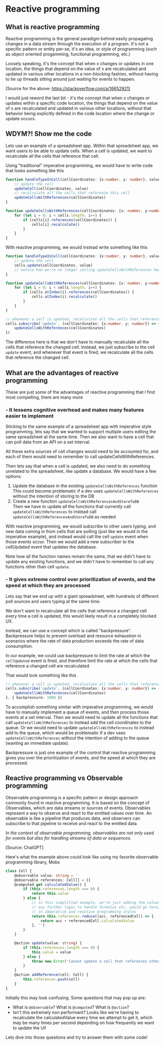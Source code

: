 # Reactive programming

## What is reactive programming

Reactive programming is the general paradigm behind easily propagating changes in a data stream through the execution of a program. It's not a specific pattern or entity per-se, it's an idea, or style of programming (such as object oriented progamming, functional programming, etc.)

Loosely speaking, it's the concept that when x changes or updates in one location, the things that depend on the value of x are recalculated and updated in various other locations in a non-blocking fashion, without having to tie up threads sitting around just waiting for events to happen.

[Source for the above: https://stackoverflow.com/a/16652921]

I would just reword the last bit - it's the concept that when x changes or updates within a specific code location, the things that depend on the value of x are recalculated and updated in various other locations, without that behavior being explicitly defined in the code location where the change or update occurs.

## WDYM?! Show me the code

Lets use an example of a spreadsheet app. Within that spreadsheet app, we want users to be able to update cells. When a cell is updated, we want to recalculate all the cells that reference that cell.

Using "traditional" imperative programming, we would have to write code that looks something like this

```typescript
function handleTypeInCell(cellCoordinates: {x:number, y: number}, value: string) {
    // update the cell
    updateCell(cellCoordinates, value)
    // recalculate all the cells that reference this cell
    updateCellsWithReferences(cellCoordinates)
}

function updateCellsWithReferences(cellCoordinates: {x: number, y:number}) {
    for (let i = 0; i < cells.length; i++) {
        if (cells[i].references(cellCoordinates)) {
            cells[i].recalculate()
        }
    }
}
```

With reactive programming, we would instead write something like this

```typescript
function handleTypeInCell(cellCoordinates: {x:number, y: number}, value: string) {
    // update the cell
    cells.update(cellCoordinates, value)
    // notice how we're no longer calling updateCellsWithReferences here
}

function updateCellsWithReferences(cellCoordinates: {x: number, y:number}) {
    for (let i = 0; i < cells.length; i++) {
        if (cells.atIndex(i).references(cellCoordinates)) {
            cells.atIndex(i).recalculate()
        }
    }
}

// whenever a cell is updated, recalculate all the cells that reference that cell
cells.subscribe('update', (cellCoordinates: {x:number, y: number}) => {
    updateCellsWithReferences(cellCoordinates)
})
```

The difference here is that we don't have to manually recalculate all the cells that reference the changed cell. Instead, we just subscribe to the cell `update` event, and whenever that event is fired, we recalculate all the cells that reference the changed cell.

## What are the advantages of reactive programming

These are just some of the advantages of reactive programming that I find most compelling, there are many more

### - It lessens cognitive overhead and makes many features easier to implement

Sticking to the same example of a spreadsheet app with imperative style programming, lets say that we wanted to support multiple users editing the same spreadsheet at the same time. Then we also want to have a cell that can poll data from an API on a set interval.

All these extra sources of cell changes would need to be accounted for, and each of them would need to remember to call updateCellsWithReferences.

Then lets say that when a cell is updated, we also need to do something unrelated to the spreadsheet, like update a database. 
We would have a few options:

1) Update the database in the existing `updateCellsWithReferences` function  
    This could become problematic if a dev uses `updateCellsWithReferences` without the intention of storing to the DB
2) Create a new function `updateCellsWithReferencesAndStoreToDB`  
    Then we have to update all the functions that currently call `updateCellsWithReferences` to instead call `updateCellsWithReferencesAndStoreToDB` as needed

With reactive programming, we would subscribe to other users typing, and new data coming in from cells that are polling (just like we would in the imperative example), and instead would call the cell `update` event when those events occur. Then we would add a new subscriber to the cellUpdated event that updates the database.

Note how all the function names remain the same, that we didn't have to update any existing functions, and we didn't have to remember to call any functions other than cell `update`.

### - It gives extreme control over prioritization of events, and the speed at which they are processed

Lets say that we end up with a giant spreadsheet, with hundreds of different poll sources and users typing at the same time. 

We don't want to recalculate all the cells that reference a changed cell every time a cell is updated, this would likely result in a completely blocked UX.

Instead, we can use a concept which is called "backpressure".
Backpressure helps to prevent overload and resource exhaustion in scenarios where the rate of data production exceeds the rate of data consumption.

In our example, we could use backpressure to limit the rate at which the `cellUpdated` event is fired, and therefore limit the rate at which the cells that reference a changed cell are recalculated.

That would look something like this

```typescript
// whenever a cell is updated, recalculate all the cells that reference that cell
cells.subscribe('update', (cellCoordinates: {x:number, y: number}) => {
    updateCellsWithReferences(cellCoordinates)
}, { backpressure: 1000 })
```

To accomplish something similar with imperative programming, we would have to manually implement a queue of events, and then process those events at a set interval. Then we would need to update all the functions that call `updateCellsWithReferences` to instead add the cell coordinates to the queue. Or we would need to update `updateCellsWithReferences` to instead add to the queue, which would be problematic if a dev uses `updateCellsWithReferences` without the intention of adding to the queue (wanting an immediate update).

Backpressure is just one example of the control that reactive programming gives you over the prioritization of events, and the speed at which they are processed.

## Reactive programming vs Observable programming

Observable programming is a specific pattern or design approach commonly found in reactive programming. It is based on the concept of Observables, which are data streams or sources of events. Observables represent a way to observe and react to the emitted values over time. An observable is like a pipeline that produces data, and observers can subscribe to that pipeline to receive and react to the emitted data.

_In the context of observable programming, observables are not only used for events but also for handling streams of data or sequences._

[Source: ChatGPT]

Here's what the example above could look like using my favorite observable programming library, Mobx

```typescript
class Cell {
    @observable value: string = ''
    @observable references: Cell[] = []
    @computed get calculatedValue() {
        if (this.references.length === 0) {
            return this.value
        } else {
            // in this simplified example, we're just adding the values of the referenced cells
            // any further logic to handle formulas etc. would go here, and would look the same
            // in imperative and reactive programming styles
            return this.references.reduce((acc, referencedCell) => {
                return acc + referencedCell.calculatedValue
            }, '')
        }
    }

    @action update(value: string) {
        if (this.references.length === 0) {
            this.value = value
        } else {
            throw new Error('Cannot update a cell that references other cells')
        }
    }
    @action addReference(cell: Cell) {
        this.references.push(cell)
    }
}
```

Initially this may look confusing. 
Some questions that may pop up are:
- What is `@observable`? What is `@computed`? What is `@action`?
- Isn't this extremely non performant? Looks like we're having to recalculate the calculatedValue every time we attempt to get it, which may be many times per second depending on how frequently we want to update the UI!

Lets dive into those questions and try to answer them with some code!
